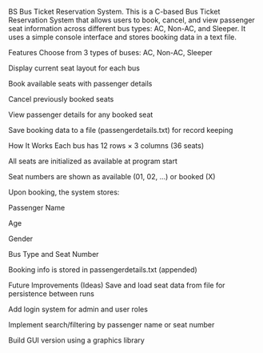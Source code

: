    BS Bus Ticket Reservation System.
This is a C-based Bus Ticket Reservation System that allows users to book, cancel, and view passenger seat information across different bus types: AC, Non-AC, and Sleeper. It uses a simple console interface and stores booking data in a text file.

 Features
Choose from 3 types of buses: AC, Non-AC, Sleeper

Display current seat layout for each bus

Book available seats with passenger details

Cancel previously booked seats

View passenger details for any booked seat

Save booking data to a file (passengerdetails.txt) for record keeping

 How It Works
Each bus has 12 rows × 3 columns (36 seats)

All seats are initialized as available at program start

Seat numbers are shown as available (01, 02, ...) or booked (X)

Upon booking, the system stores:

Passenger Name

Age

Gender

Bus Type and Seat Number

Booking info is stored in passengerdetails.txt (appended)

 Future Improvements (Ideas)
Save and load seat data from file for persistence between runs

Add login system for admin and user roles

Implement search/filtering by passenger name or seat number

Build GUI version using a graphics library

